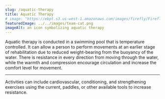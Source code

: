```yaml
---
slug: /aquatic-therapy
title: Aquatic Therapy
# image: "https://ebpt.s3.us-west-1.amazonaws.com/images/firefly/Firefly+corporate+illustration+of+Kinesio+taping+over+a+flat+emerald+green+circle+with+texture+on+a+.jpg"
featuredImage: ../../images/team-cat.png
imageAlt: an icon symbolizing aquatic therapy
---
```


Aquatic therapy is conducted in a swimming pool that is temperature controlled. It can allow a person to perform movements at an earlier stage of rehabilitation due to reduced weight-bearing from the buoyancy of the water. There is resistance in every direction from moving through the water, while the warmth and compression encourage circulation and increase the comfort level for movement.

<hr className="inline__hr" />

Activities can include cardiovascular, conditioning, and strengthening exercises using the current, paddles, or other available tools to increase resistance.
